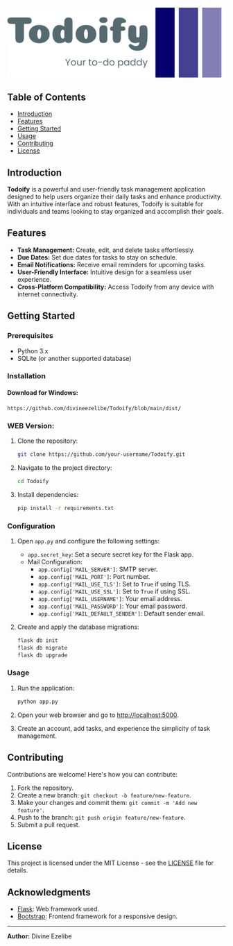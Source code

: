 ![Todoify Logo](./landing/imgs/logo-no-background.png)

## Table of Contents

- [Introduction](#introduction)
- [Features](#features)
- [Getting Started](#getting-started)
- [Usage](#usage)
- [Contributing](#contributing)
- [License](#license)

## Introduction

**Todoify** is a powerful and user-friendly task management application designed to help users organize their daily tasks and enhance productivity. With an intuitive interface and robust features, Todoify is suitable for individuals and teams looking to stay organized and accomplish their goals.

## Features

- **Task Management:** Create, edit, and delete tasks effortlessly.
- **Due Dates:** Set due dates for tasks to stay on schedule.
- **Email Notifications:** Receive email reminders for upcoming tasks.
- **User-Friendly Interface:** Intuitive design for a seamless user experience.
- **Cross-Platform Compatibility:** Access Todoify from any device with internet connectivity.

## Getting Started

### Prerequisites

- Python 3.x
- SQLite (or another supported database)

### Installation

#### Download for Windows:
    https://github.com/divineezelibe/Todoify/blob/main/dist/
### WEB Version:
1. Clone the repository:

    ```bash
    git clone https://github.com/your-username/Todoify.git
    ```

2. Navigate to the project directory:

    ```bash
    cd Todoify
    ```

3. Install dependencies:

    ```bash
    pip install -r requirements.txt
    ```

### Configuration

1. Open `app.py` and configure the following settings:

    - `app.secret_key`: Set a secure secret key for the Flask app.
    - Mail Configuration:
        - `app.config['MAIL_SERVER']`: SMTP server.
        - `app.config['MAIL_PORT']`: Port number.
        - `app.config['MAIL_USE_TLS']`: Set to `True` if using TLS.
        - `app.config['MAIL_USE_SSL']`: Set to `True` if using SSL.
        - `app.config['MAIL_USERNAME']`: Your email address.
        - `app.config['MAIL_PASSWORD']`: Your email password.
        - `app.config['MAIL_DEFAULT_SENDER']`: Default sender email.

2. Create and apply the database migrations:

    ```bash
    flask db init
    flask db migrate
    flask db upgrade
    ```

### Usage

1. Run the application:

    ```bash
    python app.py
    ```

2. Open your web browser and go to [http://localhost:5000](http://localhost:5000).

3. Create an account, add tasks, and experience the simplicity of task management.

## Contributing

Contributions are welcome! Here's how you can contribute:

1. Fork the repository.
2. Create a new branch: `git checkout -b feature/new-feature`.
3. Make your changes and commit them: `git commit -m 'Add new feature'`.
4. Push to the branch: `git push origin feature/new-feature`.
5. Submit a pull request.

## License

This project is licensed under the MIT License - see the [LICENSE](LICENSE) file for details.

## Acknowledgments

- [Flask](https://flask.palletsprojects.com/): Web framework used.
- [Bootstrap](https://getbootstrap.com/): Frontend framework for a responsive design.

---

**Author:** Divine Ezelibe
